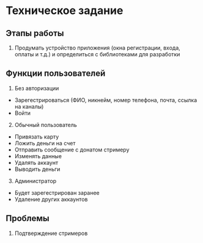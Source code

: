 # Техническое задание
## Этапы работы
1. Продумать устройство приложения (окна регистрации, входа, оплаты и т.д.) и определиться с библиотеками для разработки

## Функции пользователей
1. Без авторизации
 * Зарегестрироваться (ФИО, никнейм, номер телефона, почта, ссылка на каналы)
 * Войти
2. Обычный пользователь
 * Привязать карту
 * Ложить деньги на счет
 * Отправить сообщение с донатом стримеру
 * Изменять данные
 * Удалять аккаунт
 * Выводить деньги
3. Администратор
 * Будет зарегестрирован заранее
 * Удаление других аккаунтов

## Проблемы
1. Подтверждение стримеров
